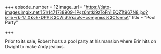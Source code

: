 +++
episode_number = 12
image_url = "https://dato-images.imgix.net/151/1471788909-1Pqz6mtki9zToFn1lEQZTt967N8.jpg?ixlib=rb-1.1.0&ch=DPR%2CWidth&auto=compress%2Cformat"
title = "Pool Party"

+++

Prior to its sale, Robert hosts a pool party at his mansion where Erin hits on Dwight to make Andy jealous.